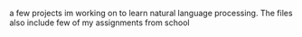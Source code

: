 a few projects im working on to learn natural language processing. The files also include few of my assignments from school
